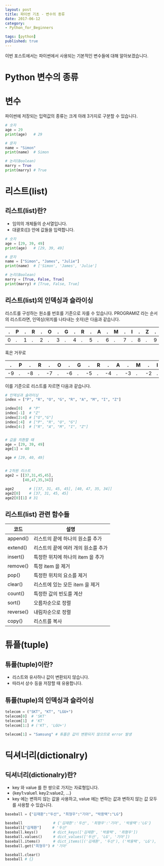 ```yaml
---
layout: post  
title: 파이썬 기초 - 변수의 종류  
date: 2017-06-12  
category:
- Python_for_Beginners  

tags: [python]  
published: true  
---
```


이번 포스트에서는 파이썬에서 사용되는 기본적인 변수들에 대해 알아보겠습니다.

# Python 변수의 종류

# 변수

파이썬에 저장되는 입력값의 종류는 크게 아래 3가지로 구분할 수 있습니다.

```python
# 숫자
age = 29
print(age)   # 29

# 문자
name = "Simon"
print(name)  # Simon

# 논리(Boolean)
marry = True
print(marry) # True
```


# 리스트(list)

## 리스트(list)란?

- 임의의 개체들의 순서열입니다.
- 대괄호([]) 안에 값들을 입력합니다.

```python
# 숫자
age = [29, 39, 49]
print(age)   # [29, 39, 49]

# 문자
name = ["Simon", "James", "Julie"]
print(name)  # ['Simon', 'James', 'Julie']

# 논리(Boolean)
marry = [True, False, True]
print(marry) # [True, False, True]
```


## 리스트(list)의 인덱싱과 슬라이싱

리스트를 구성하는 원소를 번호를 기준으로 자를 수 있습니다.
PROGRAMIZ 라는 순서의 리스트라면, 인덱싱(위치를 나타내는 숫자)은 다음과 같습니다.

.|P|.|R|.|O|.|G|.|R|.|A|.|M|.|I|.|Z|.
-|-|-|-|-|-|-|-|-|-|-|-|-|-|-|-|-|-|-
0|.|1|.|2|.|3|.|4|.|5|.|6|.|7|.|8|.|9

혹은 거꾸로

 .|P| .|R| .|O| .|G| .|R| .|A| .|M| .|I| .|Z
--|-|--|-|--|-|--|-|--|-|--|-|--|-|--|-|--|-
-9|.|-8|.|-7|.|-6|.|-5|.|-4|.|-3|.|-2|.|-1|.

이를 기준으로 리스트를 자르면 다음과 같습니다.

```python
# 인덱싱과 슬라이싱
index = ["P", "R", "O", "G", "R", "A", "M", "I", "Z"]

index[0]   # "P"
index[-1]  # "Z"
index[2:4] # ["O","G"]
index[:4]  # ["P", "R", "O", "G"]
index[4:]  # ["R", "A", "M", "I", "Z"]


# 값을 치환할 때
age = [29, 39, 49]
age[1] = 40

age # [29, 40, 49]


# 2차원 리스트
age2 = [[37,31,45,45],
        [40,47,35,34]]

age2       # [[37, 31, 45, 45], [40, 47, 35, 34]]
age2[0]    # [37, 31, 45, 45]
age2[0][1] # 31
```


## 리스트(list) 관련 함수들

코드      |설명
---------|----------------
append() |리스트의 끝에 하나의 원소를 추가
extend() |리스트의 끝에 여러 개의 원소를 추가
insert() |특정한 위치에 하나의 item 을 추가
remove() |특정 item 을 제거
pop()    |특정한 위치의 요소를 제거
clear()  |리스트에 있는 모든 item 을 제거
count()  |특정한 값의 빈도를 계산
sort()   |오름차순으로 정렬
reverse()|내림차순으로 정렬
copy()   |리스트를 복사




# 튜플(tuple)

## 튜플(tuple)이란?

- 리스트와 유사하나 값이 변환되지 않습니다.
- 따라서 상수 등을 저장할 때 유용합니다.


## 튜플(tuple)의 인덱싱과 슬라이싱

```python
telecom = ("SKT", "KT", "LGU+")
telecom[0]  # 'SKT'
telecom[1]  # 'KT'
telecom[1:] # ('KT', 'LGU+')

telecom[1] = "Samsung" # 튜플은 값이 변환되지 않으므로 error 발생
```



# 딕셔너리(dictionalry)

## 딕셔너리(dictionalry)란?

- key 와 value 를 한 쌍으로 가지는 자료형입니다.
- {key1:value1. key2:value2, ...}
- key 에는 변하지 않는 값을 사용하고, value 에는 변하는 값과 변하지 않는 값 모두를 사용할 수 있습니다.

```python
baseball = {"김재환":"두산", "최형우":"기아", "박용택":"LG"}

baseball              # {'김재환':'두산', '최형우':'기아', '박용택':'LG'}
baseball["김재환"]     # '두산'
baseball.keys()       # dict_keys(['김재환', '박용택', '최형우'])
baseball.values()     # dict_values(['두산', 'LG', '기아'])
baseball.items()      # dict_items([('김재환', '두산'), ('박용택', 'LG'), ('최형우', '기아')])
baseball.get("최형우") # '기아'

baseball.clear()
baseball # {}
```

